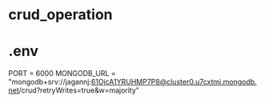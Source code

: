 # crud_operation

# .env 
PORT = 6000
MONGODB_URL = "mongodb+srv://jagannj:61OjcA1YRUHMP7P8@cluster0.u7cxtmi.mongodb.net/crud?retryWrites=true&w=majority"
